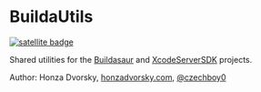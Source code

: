 # BuildaUtils

[![satellite badge](https://stlt.herokuapp.com/v1/badge/buildasaurs/buildautils/master)](https://github.com/buildasaurs/buildautils/branches)

Shared utilities for the [Buildasaur](https://github.com/buildasaurs/Buildasaur) and [XcodeServerSDK](https://github.com/buildasaurs/XcodeServerSDK) projects.

Author: Honza Dvorsky, [honzadvorsky.com](http://honzadvorsky.com), [@czechboy0](https://twitter.com/czechboy0)
